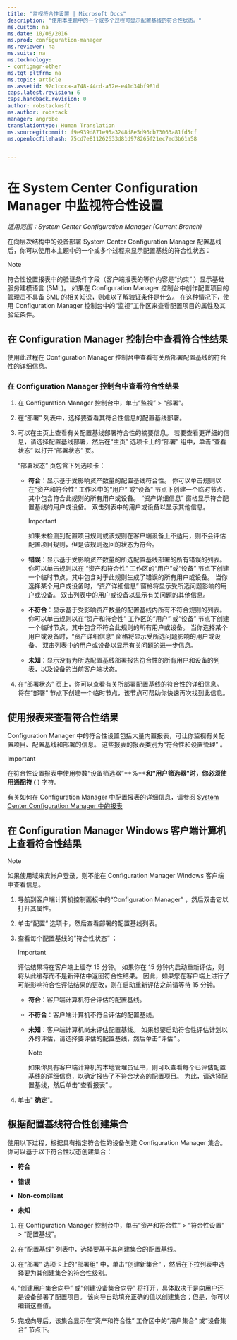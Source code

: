 ```yaml
---
title: "监视符合性设置 | Microsoft Docs"
description: "使用本主题中的一个或多个过程可显示配置基线的符合性状态。"
ms.custom: na
ms.date: 10/06/2016
ms.prod: configuration-manager
ms.reviewer: na
ms.suite: na
ms.technology:
- configmgr-other
ms.tgt_pltfrm: na
ms.topic: article
ms.assetid: 92c1ccca-a748-44cd-a52e-e41d34bf981d
caps.latest.revision: 6
caps.handback.revision: 0
author: robstackmsft
ms.author: robstack
manager: angrobe
translationtype: Human Translation
ms.sourcegitcommit: f9e939d871e95a3248d8e5d96cb73063a81fd5cf
ms.openlocfilehash: 75cd7e811262633d81d978265f21ec7ed3b61a58


---
```

# <a name="monitor-compliance-settings-in-system-center-configuration-manager"></a>在 System Center Configuration Manager 中监视符合性设置

*适用范围：System Center Configuration Manager (Current Branch)*

在向层次结构中的设备部署 System Center Configuration Manager 配置基线后，你可以使用本主题中的一个或多个过程来显示配置基线的符合性状态：

> [!NOTE]  
>  符合性设置报表中的验证条件字段（客户端报表的等价内容是“约束” ）显示基础服务建模语言 (SML)。 如果在 Configuration Manager 控制台中创作配置项目的管理员不具备 SML 的相关知识，则难以了解验证条件是什么。 在这种情况下，使用 Configuration Manager 控制台中的“监视”工作区来查看配置项目的属性及其验证条件。  

##  <a name="view-compliance-results-in-the-configuration-manager-console"></a>在 Configuration Manager 控制台中查看符合性结果  
 使用此过程在 Configuration Manager 控制台中查看有关所部署配置基线的符合性的详细信息。  

### <a name="view-compliance-results-in-the-configuration-manager-console"></a>在 Configuration Manager 控制台中查看符合性结果  

1.  在 Configuration Manager 控制台中，单击“监视” > “部署”。  

3.  在“部署”  列表中，选择要查看其符合性信息的配置基线部署。  

4.  可以在主页上查看有关配置基线部署符合性的摘要信息。 若要查看更详细的信息，请选择配置基线部署，然后在“主页”  选项卡上的“部署”  组中，单击“查看状态”  以打开“部署状态”  页。  

     “部署状态”  页包含下列选项卡：  

    -   **符合**：显示基于受影响资产数量的配置基线符合性。 你可以单击规则以在“资产和符合性”  工作区中的“用户”  或“设备”  节点下创建一个临时节点，其中包含符合此规则的所有用户或设备。 “资产详细信息”  窗格显示符合配置基线的用户或设备。 双击列表中的用户或设备以显示其他信息。  

        > [!IMPORTANT]  
        >  如果未检测到配置项目规则或该规则在客户端设备上不适用，则不会评估配置项目规则，但是该规则返回的状态为符合。  

    -   **错误**：显示基于受影响资产数量的所选配置基线部署的所有错误的列表。 你可以单击规则以在  “资产和符合性”  工作区的“用户”或“设备”  节点下创建一个临时节点，其中包含对于此规则生成了错误的所有用户或设备。 当你选择某个用户或设备时，“资产详细信息”  窗格将显示受所选问题影响的用户或设备。 双击列表中的用户或设备以显示有关问题的其他信息。  

    -   **不符合**：显示基于受影响资产数量的配置基线内所有不符合规则的列表。 你可以单击规则以在“资产和符合性”  工作区的“用户”  或“设备”  节点下创建一个临时节点，其中包含不符合此规则的所有用户或设备。 当你选择某个用户或设备时，“资产详细信息”  窗格将显示受所选问题影响的用户或设备。 双击列表中的用户或设备以显示有关问题的进一步信息。  

    -   **未知**：显示没有为所选配置基线部署报告符合性的所有用户和设备的列表，以及设备的当前客户端状态。  

5.  在“部署状态”  页上，你可以查看有关所部署配置基线的符合性的详细信息。 将在“部署”  节点下创建一个临时节点，该节点可帮助你快速再次找到此信息。  

##  <a name="view-compliance-results-by-using-reports"></a>使用报表来查看符合性结果  
 Configuration Manager 中的符合性设置包括大量内置报表，可让你监视有关配置项目、配置基线和部署的信息。 这些报表的报表类别为“符合性和设置管理” 。  

> [!IMPORTANT]  
>  在符合性设置报表中使用参数“设备筛选器”**%****和“用户筛选器”时，你必须使用通配符 (** ) 字符。  

 有关如何在 Configuration Manager 中配置报表的详细信息，请参阅 [System Center Configuration Manager 中的报表](../../core/servers/manage/reporting.md)  

##  <a name="view-compliance-results-on-a-configuration-manager-windows-client-computer"></a>在 Configuration Manager Windows 客户端计算机上查看符合性结果

> [!NOTE]  
>  如果使用域来宾帐户登录，则不能在 Configuration Manager Windows 客户端中查看信息。    

1.  导航到客户端计算机控制面板中的“Configuration Manager”  ，然后双击它以打开其属性。  

2.  单击“配置”  选项卡，然后查看部署的配置基线列表。  

3.  查看每个配置基线的“符合性状态”  ：  

    > [!IMPORTANT]  
    >  评估结果将在客户端上缓存 15 分钟。 如果你在 15 分钟内启动重新评估，则将从此缓存而不是新评估中返回符合性结果。 因此，如果您在客户端上进行了可能影响符合性评估结果的更改，则在启动重新评估之前请等待 15 分钟。  

    -   **符合**：客户端计算机符合评估的配置基线。  

    -   **不符合**：客户端计算机不符合评估的配置基线。  

    -   **未知**：客户端计算机尚未评估配置基线。 如果想要启动符合性评估计划以外的评估，请选择要评估的配置基线，然后单击“评估” 。  

        > [!NOTE]  
        >  如果你具有客户端计算机的本地管理员证书，则可以查看每个已评估配置基线的详细信息，以确定报告了不符合状态的配置项目。 为此，请选择配置基线，然后单击“查看报表” 。  

4.  单击" **确定**"。  

##  <a name="create-collections-based-on-configuration-baseline-compliance"></a>根据配置基线符合性创建集合  
 使用以下过程，根据具有指定符合性的设备创建 Configuration Manager 集合。 你可以基于以下符合性状态创建集合：  

-   **符合**  

-   **错误**  

-   **Non-compliant**  

-   **未知**  

1.  在 Configuration Manager 控制台中，单击“资产和符合性” > “符合性设置” > “配置基线”。  

3.  在“配置基线”  列表中，选择要基于其创建集合的配置基线。  

4.  在“部署”  选项卡上的“部署组” 中，单击“创建新集合”  ，然后在下拉列表中选择要为其创建集合的符合性级别。  

5.  “创建用户集合向导”  或“创建设备集合向导”  将打开，具体取决于是向用户还是设备部署了配置项目。 该向导自动填充正确的值以创建集合；但是，你可以编辑这些值。  

6.  完成向导后，该集合显示在“资产和符合性”  工作区中的“用户集合”  或“设备集合”  节点下。  



<!--HONumber=Dec16_HO3-->


